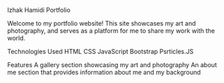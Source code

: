 Izhak Hamidi Portfolio

Welcome to my portfolio website! This site showcases my art and photography, and serves as a platform for me to share my work with the world.

Technologies Used
HTML
CSS
JavaScript
Bootstrap
Psrticles.JS


Features
A gallery section showcasing my art and photography
An about me section that provides information about me and my background
